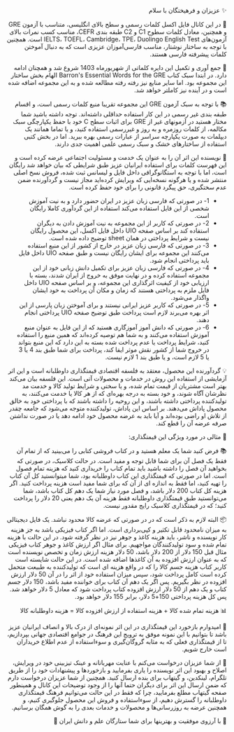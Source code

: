 <div dir="rtl">
✨ عزیزان و فرهیختگان با سلام

📘 در این کانال فایل اکسل کلمات رسمی و سطح بالای انگلیسی، متناسب با آزمون GRE و همچنین، معادل کلمات سطوح C1 و C2 طبقه بندی CEFR، مناسب کسب نمرات بالای آزمون‌های IELTS، TOEFL، Cambridge، TPE، Duolingo English Test است. همچنین با توجه به ساختار نوشتار، مناسب فارسی‌آموزان عزیزی است که به دنبال آموختن کلمات پیشرفته فارسی هستند.

📅 جمع آوری و تکمیل این دایره کلماتی از شهریورماه 1403 شروع شد و همچنان ادامه دارد. در ابتدا سبک کتاب Barron's Essential Words for the GRE الهام بخش ساختار این مجموعه بود. اما سایر منابع نیز رفته رفته مطالعه شده و به این مجموعه اضافه شده است و در آینده نیز کاملتر خواهد شد.

📚 با توجه به سبک آزمون GRE این مجموعه تقریبا منبع کلمات رسمی است، و اقسام طبقه بندی غیر رسمی در این کار استفاده حداقلی داشته‌اند. توجه داشته باشید شما مختار هستید در آزمونهای غیر از GRE برای اثبات سطح C خود با حفظ یکپارچگی سبک مکالمه، از کلمات روزمره و به روز و غیررسمی استفاده کنید، و یا تماما همانند یک دیپلمات به صورت یکپارچه سراسر از عبارات رسمی بهره ببرید. اما در بخش کتبی استفاده از ساختارهای خشک و سبک رسمی علمی اهمیت جدی دارند.

🧾 نویسنده این اثر آن را به عنوان یک خدمت و مسئولیت اجتماعی عرضه کرده است و این فهرست کلمات برای استفاده ایرانیان عزیز طبق شرایطی که بیان خواهد شد رایگان است، اما با توجه به استگانوگرافی داخل فایل و لیسانس ثبت شده، فروش نسخ اصلی منتشر شده و یا هرگونه نسخه‌ایی که ویرایش کرده‌اید مجاز نیست و گردآورنده ضمن عدم سختگیری، حق پیگرد قانونی را برای خود حفظ کرده است.

* 1- در صورتی که فارسی زبان عزیز در ایران حضور دارد و به نیت آموزش شخصی از این فایل استفاده می‌کند استفاده از این گردآوری کاملا رایگان است.
* 2- در صورتی که کاربر از این مجموعه به نیت آموزش دادن به دیگران استفاده کند بر اساس صفحه UIO داخل فایل اکسل، این محصول رایگان نیست و شرایط پرداختی در همان sheet توضیح داده شده است.
* 3- در صورتی که فارسی زبان عزیز در خارج از کشور از این منبع استفاده می‌کنند این مجموعه برای ایشان رایگان نیست و طبق صفحه UIO داخل فایل باید پرداختی انجام شود.
* 4- در صورتی که فارسی زبان عزیز برای تکمیل دانش زبانی خود از این مجموعه استفاده کرده و در نهایت موفق به خروج از ایران شدند، بسته با ارزیابی خود از کیفیت اثرگذاری این مجموعه، و بر اساس صفحه UIO داخل فایل ملزم به پرداختی هستند که زمان و مکان آن پرداخت به خود ایشان واگذار می‌شود. 
* 5- در صورتی که کاربر عزیز ایرانی نیستند و برای آموختن زبان پارسی از این اثر بهره می‌برند لازم است پرداخت طبق توضیح صفحه UIO پرداختی انجام دهند. 
* 6- در صورتی که دانش آموز آموزگاری هستید که از این فایل به عنوان منبع آموزش استفاده می‌کنند و به شما هم توصیه کرده‌اند که همین منبع را استفاده کنید، شرایط پرداخت یا عدم پرداخت شده بسته به این دارد که این منبع بتواند در خروج شما از کشور نقش موثر ایفا کند، پرداخت برای شما طبق بند 4 یا 3 یا 5 لازم است، و یا طبق بند 1 لازم نیست.

💡 گردآورنده این محصول، معتقد به فلسفه اقتصادی قیمتگذاری داوطلبانه است و این اثر آزمایشی از استفاده این روش در خدمات و محصولات آتی است. این فلسفه بیان می‌کند بهتر است مشتریان از قیمت تمام شده، و یا سختی و شرایط تولید کالا و خدمت مد نظرشان آگاه شوند، و خود بسته به درجه بهره‌ای که از هر کالا یا خدمت می‌کنند، به تولیدکننده پرداختی داشته باشند، و این روحیه را داشته باشند که با پرداختی خود به خالق محصول پاداش می‌دهند. بر اساس این پاداش، تولیدکننده متوجه می‌شود که جامعه چقدر از تلاش او راضی بوده‌اند و آیا باید به عرضه محصول خود ادامه دهد یا در صورت نداشتن صرفه عرضه آن را قطع کند.

📖 مثالی در مورد ویژگی این قیمتگذاری:

📚 فرض کنید شما یک معلم هستید و در کتاب فروشی کتابی را می‌بینید که از تمام آن فقط یک فصل آن برای شما قابل توجه و مفید است. در حالت کلاسیک، در صورتی که بخواهید آن فصل را داشته باشید باید تمام کتاب را خریداری کنید که هزینه تمام فصول است. اما در صورتی که قیمتگذاری این کتاب داوطلبانه بود، شما میتوانستید کل آن کتاب را تهیه کنید، اما فقط به اندازه ای از آن که برای شما مفید است هزینه پرداخت کنید. اگر هزینه کل کتاب 200 دلار باشد، و فصل مورد نیاز شما یک دهم کل کتاب باشد، شما می‌‌توانستید طبق قیمتگذاری داوطلبانه فقط هزینه آن یک دهم یعنی 20 دلار را پرداخت کنید؛ که در قیمتگذاری کلاسیک رایج مقدور نیست.

📦 البته لازم به ذکر است که در در صورتی که عرضه کالا محدود نباشد. یک فایل دیجیتالی به میزان نامحدود قابل تکثیر و کپی‌برداری است. اما اگر کتاب فیزیکی باشد به جز هزینه کار نویسنده و ناشر، باید هزینه کاغذ و جوهر نیز در نظر گرفته شود. در این حالت با هزینه تمام شده و سود تولیدکنندگان مواجهیم. برای مثال اگر ارزش کاغذ و جوهر کتاب فیزیکی مثال قبل 150 دلار از 200 دلار باشد، 50 دلار هزینه ارزش زمان و تخصص نویسنده است که به عنوان ارزش افزوده به آن کاغذها اضافه شده است. در این حالت شایسته است کاربر کتاب هزینه جسم کالا را که در واقع هزینه ای است که تولیدکننده به طبیعت متحمل کرده است کامل پرداخت شود، سپس میزان استفاده خود از اثر را در آن 50 دلار ارزش افزوده در نظر بگیریم. پس اگر یک دهم آن کتاب برای خواننده مفید باشد، 150 دلار جسم کتاب و یک دهم از 50 دلار ارزش افزوده کتاب پرداخت شود که معادل 5 دلار خواهد شد. پس کل هزینه پرداختی 150+5 دلار، برابر 155 دلار خواهد بود.

📊 هزینه تمام شده کالا + هزینه استفاده از ارزش افزوده کالا = هزینه داوطلبانه کالا

🙏 امیدوارم بازخورد این قیمتگذاری در این اثر نمونه‌ای از درک بالا و انصاف ایرانیان عزیز باشد تا بتوانیم با این نمونه موفق به ترویج این فرهنگ در جوامع اقتصادی جهانی بپردازیم، تا از قیمتگذاری فعلی که به مثابه گروگان‌گیری و سوءاستفاده از عدم اطلاع خریداران است خارج شویم.

📝 از شما عزیزان درخواست می‌کنم با عنایت مهربانانه و عینک تیزبینی خود در ویرایش، اصلاح و بهبود این اثر نویسنده را یاری بفرمایید و بازخوردها و پیشنهادات خود را از طریق تلگرام، لینکدین، و گیتهاب برای بنده ارسال کنید. همچنین از شما عزیزان درخواست دارم که ضمن ارسال این اثر برای دیگران حتما آنها را از وجود توضیحات این کانال و همینطور صفحه گیتهاب مطلع بفرمایید، چرا که فقط در این حالت می‌توانیم فرهنگ قیمتگذاری داوطلبانه را گسترش دهیم، از سوءاستفاده و فروش این محصول جلوگیری کنیم، و همچنین عرضه به روزرسانی‌ها و محصولات و خدمات بعدی را به گوش همگان برسانیم.

🌟 با آرزوی موفقیت و بهترینها برای شما ستارگان علم و دانش ایران 🌟
</div>


